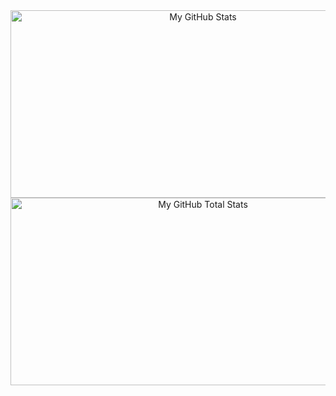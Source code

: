 <div align="center">
<img src="https://github-readme-stats.vercel.app/api/?username=DeeCaaD&hide=stars&count_private=true&theme=tokyonight&showicons=true" alt="My GitHub Stats" width="600" height="300"/>
<img src="https://github-readme-streak-stats.herokuapp.com/?user=DeeCaaD&&theme=tokyonight" alt="My GitHub Total Stats" width="600" height="300"/>
</div>
